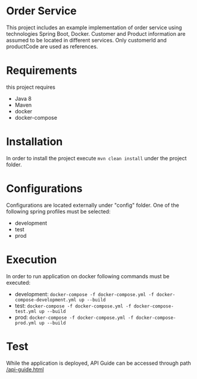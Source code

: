 # Order Service
This project includes an example implementation of order service using technologies 
Spring Boot, Docker. Customer and Product information are assumed to be located in 
different services. Only customerId and productCode are used as references. 

# Requirements
this project requires
* Java 8
* Maven
* docker
* docker-compose

# Installation
In order to install the project execute `mvn clean install` under the project folder.

# Configurations
Configurations are located externally under "config" folder. One of the following spring profiles must be selected:
* development
* test
* prod

# Execution
In order to run application on docker following commands must be executed:
* development: `docker-compose -f docker-compose.yml -f docker-compose-development.yml up --build`
* test: `docker-compose -f docker-compose.yml -f docker-compose-test.yml up --build`
* prod: `docker-compose -f docker-compose.yml -f docker-compose-prod.yml up --build`

# Test
While the application is deployed, API Guide can be accessed through path [/api-guide.html](http://localhost:8080/api-guide.html) 
